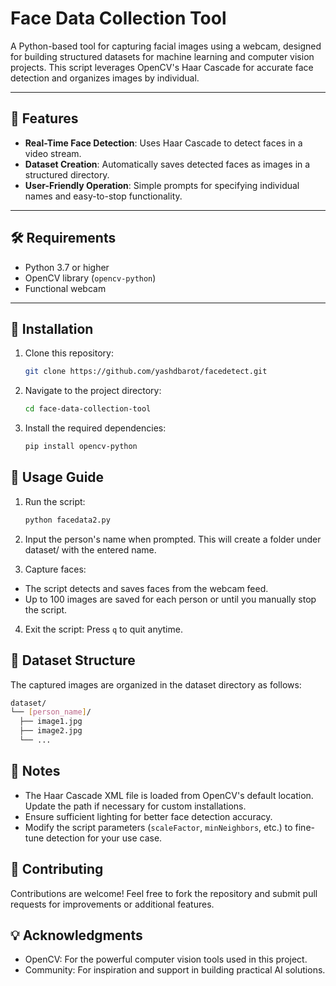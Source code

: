 # Face Data Collection Tool

A Python-based tool for capturing facial images using a webcam, designed for building structured datasets for machine learning and computer vision projects. This script leverages OpenCV's Haar Cascade for accurate face detection and organizes images by individual.

---

## 📌 Features

- **Real-Time Face Detection**: Uses Haar Cascade to detect faces in a video stream.
- **Dataset Creation**: Automatically saves detected faces as images in a structured directory.
- **User-Friendly Operation**: Simple prompts for specifying individual names and easy-to-stop functionality.

---

## 🛠️ Requirements

- Python 3.7 or higher
- OpenCV library (`opencv-python`)
- Functional webcam

---

## 🚀 Installation

1. Clone this repository:
   ```bash
   git clone https://github.com/yashdbarot/facedetect.git

2. Navigate to the project directory:
   ```bash
   cd face-data-collection-tool

3. Install the required dependencies:
   ```bash
   pip install opencv-python

## 📖 Usage Guide
1. Run the script:
   ```bash
   python facedata2.py

2. Input the person's name when prompted. This will create a folder under dataset/ with the entered name.

3. Capture faces:
  - The script detects and saves faces from the webcam feed.
  - Up to 100 images are saved for each person or until you manually stop the script.

4. Exit the script:
  Press `q` to quit anytime.

## 📂 Dataset Structure
The captured images are organized in the dataset directory as follows:
  ```bash
dataset/
└── [person_name]/
    ├── image1.jpg
    ├── image2.jpg
    └── ...
```

## 📝 Notes
- The Haar Cascade XML file is loaded from OpenCV's default location. Update the path if necessary for custom installations.
- Ensure sufficient lighting for better face detection accuracy.
- Modify the script parameters (`scaleFactor`, `minNeighbors`, etc.) to fine-tune detection for your use case.

## 🤝 Contributing
Contributions are welcome! Feel free to fork the repository and submit pull requests for improvements or additional features.

## 💡 Acknowledgments
 - OpenCV: For the powerful computer vision tools used in this project.
 - Community: For inspiration and support in building practical AI solutions.
